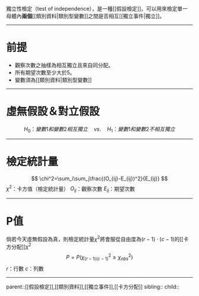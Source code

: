                                                        獨立性檢定（test of independence），是一種[[假設檢定]]，可以用來檢定單一母體內**兩個**[[類別資料|類別型變數]]之間是否相互[[獨立事件|獨立]]。
- - -
# 前提
- 觀察次數之抽樣為相互獨立且來自同分配。
- 所有期望次數至少大於5。
- 變數須為[[類別資料|類別型變數]]
- - -
# 虛無假設＆對立假設
$$
H_0\text{：}變數1和變數2相互獨立\quad vs.\quad H_1\text{：}變數1和變數2不相互獨立
$$
- - -
# 檢定統計量
$$
\chi^2=\sum_i\sum_j\frac{(O_{ij}-E_{ij})^2}{E_{ij}}
$$
$\chi^2$：卡方值（檢定統計量）
$O_{ij}$：觀察次數
$E_{ij}$：期望次數
- - -
# P值
倘若今天虛無假設為真，則檢定統計量$\chi^2$將會服從自由度為$(r-1)\cdot(c-1)$的[[卡方分配]]$\chi^2$
$$
P=P(\chi^2_{(r-1)(c-1)}\geq\chi^2_{obs})
$$
$r$：行數
$c$：列數
- - - 
parent::[[假設檢定]],[[類別資料]],[[獨立事件]],[[卡方分配]]
sibling::
child::
